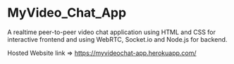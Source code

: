 # MyVideo_Chat_App

A realtime peer-to-peer video chat application using HTML and CSS for interactive frontend and using WebRTC, Socket.io and Node.js for backend.

Hosted Website link => https://myvideochat-app.herokuapp.com/


